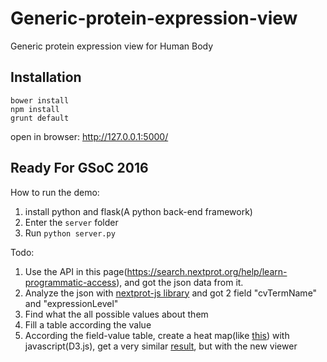 # Generic-protein-expression-view
Generic protein expression view for Human Body

## Installation
```
bower install
npm install
grunt default
```
open in browser: http://127.0.0.1:5000/


## Ready For GSoC 2016

How to run the demo:

1. install python and flask(A python back-end framework)
2. Enter the `server` folder
3. Run `python server.py`

Todo:

1. Use the API in this page(https://search.nextprot.org/help/learn-programmatic-access), and got the json data from it.
2. Analyze the json with [nextprot-js library](https://github.com/calipho-sib/nextprot-js) and got 2 field "cvTermName" and "expressionLevel"
3. Find what the all possible values about them
4. Fill a table according the value
5. According the field-value table, create a heat map(like [this](http://peppsy.genouest.org/bodymap?id=NX_P68133&nextprot_release=release_2015-10-07&hgnc=ACTA1&description=Actin%2C%20alpha%20skeletal%20muscle#)) with javascript(D3.js), get a very similar [result](http://www.nextprot.org/db/entry/NX_P01308/expression), but with the new viewer

